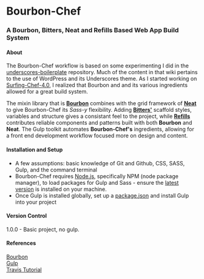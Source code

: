 # Bourbon-Chef
### A Bourbon, Bitters, Neat and Refills Based Web App Build System

#### About
The Bourbon-Chef workflow is based on some experimenting I did in the [underscores-boilerplate](https://github.com/Surfing-Chef/underscores-boilerplate/wiki) repository.  Much of the content in that wiki pertains to the use of WordPress and its Underscores theme.  As I started working on [Surfing-Chef-4.0](https://github.com/Surfing-Chef/underscores-boilerplate/tree/Surfing-Chef-4.0), I realized that Bourbon and and its various ingredients allowed for a great build system.  

The mixin library that is **[Bourbon](http://bourbon.io/)** combines with the grid framework of **[Neat](http://neat.bourbon.io/)** to give Bourbon-Chef its *Sass-y* flexibility. Adding **[Bitters'](http://bitters.bourbon.io/)** scaffold styles, variables and structure gives a consistant feel to the project, while **[Refills](http://refills.bourbon.io/)** contributes reliable components and patterns built with both **Bourbon** and **Neat**.  The Gulp toolkit automates **Bourbon-Chef's** ingredients, allowing for a front end development workflow focused more on design and content. 

#### Installation and Setup
- A few assumptions: basic knowledge of Git and Github, CSS, SASS, Gulp, and the command terminal
- Bourbon-Chef requires [Node.js](https://nodejs.org/en/), specifically NPM (node package manager), to load packages for Gulp and Sass -   ensure the [latest version](https://github.com/Surfing-Chef/Bourbon/wiki/Latest-Node.js-and-Gulp) is installed on your machine.  
- Once Gulp is installed globally, set up a [package.json](https://github.com/Surfing-Chef/Bourbon/wiki/package.json) and install Gulp into your project


#### Version Control
1.0.0 - Basic project, no gulp.

#### References
[Bourbon](http://bourbon.io/)  
[Gulp](http://gulpjs.com/)  
[Travis Tutorial](https://www.youtube.com/watch?v=8ItNE_DX6Cc&t=18s)  

